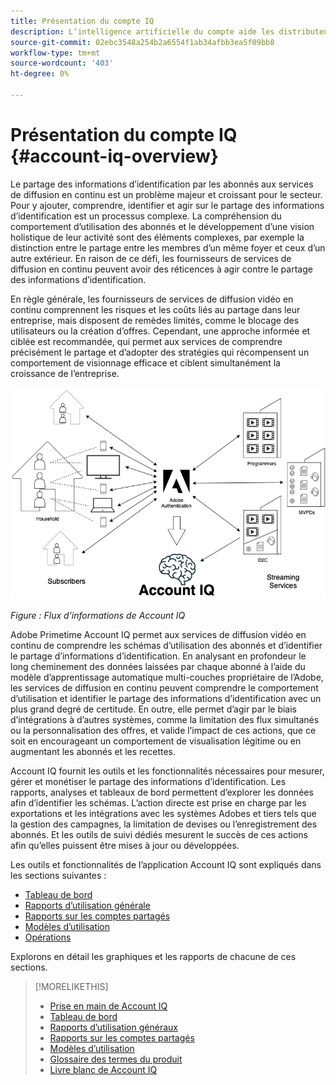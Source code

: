 ```yaml
---
title: Présentation du compte IQ
description: L’intelligence artificielle du compte aide les distributeurs multicanaux et les programmeurs à comprendre les risques qui pèsent sur leurs recettes et leurs activités commerciales, et à déterminer les mesures les plus efficaces à prendre pour atténuer l’impact de la fraude sur les informations d’identification.
source-git-commit: 02ebc3548a254b2a6554f1ab34afbb3ea5f09bb8
workflow-type: tm+mt
source-wordcount: '403'
ht-degree: 0%

---
```


# Présentation du compte IQ {#account-iq-overview}

Le partage des informations d’identification par les abonnés aux services de diffusion en continu est un problème majeur et croissant pour le secteur. Pour y ajouter, comprendre, identifier et agir sur le partage des informations d’identification est un processus complexe. La compréhension du comportement d’utilisation des abonnés et le développement d’une vision holistique de leur activité sont des éléments complexes, par exemple la distinction entre le partage entre les membres d’un même foyer et ceux d’un autre extérieur. En raison de ce défi, les fournisseurs de services de diffusion en continu peuvent avoir des réticences à agir contre le partage des informations d’identification.


<div class "preview">
En règle générale, les fournisseurs de services de diffusion vidéo en continu comprennent les risques et les coûts liés au partage dans leur entreprise, mais disposent de remèdes limités, comme le blocage des utilisateurs ou la création d’offres. Cependant, une approche informée et ciblée est recommandée, qui permet aux services de comprendre précisément le partage et d’adopter des stratégies qui récompensent un comportement de visionnage efficace et ciblent simultanément la croissance de l’entreprise. </span>

![Diagramme de flux Account IQ](assets/aiq-intro.png)

*Figure : Flux d’informations de Account IQ*

Adobe Primetime Account IQ permet aux services de diffusion vidéo en continu de comprendre les schémas d’utilisation des abonnés et d’identifier le partage d’informations d’identification. En analysant en profondeur le long cheminement des données laissées par chaque abonné à l’aide du modèle d’apprentissage automatique multi-couches propriétaire de l’Adobe, les services de diffusion en continu peuvent comprendre le comportement d’utilisation et identifier le partage des informations d’identification avec un plus grand degré de certitude. En outre, elle permet d’agir par le biais d’intégrations à d’autres systèmes, comme la limitation des flux simultanés ou la personnalisation des offres, et valide l’impact de ces actions, que ce soit en encourageant un comportement de visualisation légitime ou en augmentant les abonnés et les recettes.

Account IQ fournit les outils et les fonctionnalités nécessaires pour mesurer, gérer et monétiser le partage des informations d’identification. Les rapports, analyses et tableaux de bord permettent d’explorer les données afin d’identifier les schémas. L’action directe est prise en charge par les exportations et les intégrations avec les systèmes Adobes et tiers tels que la gestion des campagnes, la limitation de devises ou l’enregistrement des abonnés. Et les outils de suivi dédiés mesurent le succès de ces actions afin qu’elles puissent être mises à jour ou développées.

Les outils et fonctionnalités de l’application Account IQ sont expliqués dans les sections suivantes :

* [Tableau de bord](/help/AccountIQ/dashboard.md)
* [Rapports d’utilisation générale](/help/AccountIQ/general-usage-reports.md)
* [Rapports sur les comptes partagés](/help/AccountIQ/shared-acc-reports.md)
* [Modèles d’utilisation](/help/AccountIQ/usage-patterns.md)
* [Opérations](/help/AccountIQ/operations.md)

Explorons en détail les graphiques et les rapports de chacune de ces sections.

>[!MORELIKETHIS]
>
>* [Prise en main de Account IQ](/help/AccountIQ/get-started.md)
>* [Tableau de bord](/help/AccountIQ/dashboard.md)
>* [Rapports d’utilisation généraux](/help/AccountIQ/general-usage-reports.md)
>* [Rapports sur les comptes partagés](/help/AccountIQ/shared-acc-reports.md)
>* [Modèles d’utilisation](/help/AccountIQ/usage-patterns.md)
>* [Glossaire des termes du produit](/help/AccountIQ/product-concepts.md)
>* [Livre blanc de Account IQ](https://www.adobe.com/content/dam/dx/us/en/products/primetime/resources/primetime-account-iq-whitepaper.pdf)

<!-- Credential sharing is rampant and prevalent among subscribers in the video streaming industry. To add to it, understanding, identifying, and acting on password sharing is a complex process. There is complexity involved in understanding the subscriber usage behavior and developing a holistic view of viewer activity—for example, distinguishing sharing among members within the same household and outside. Due to this challenge, streaming service providers have inhibitions in acting against password sharing.

Generally, video streaming service providers consider password sharing as fatal for business and act strongly against it, by blocking the sharers. However, it is advised to follow a holistic approach that enables them to understand sharing accurately and adopt strategies to reward good viewing behavior and target business growth simultaneously.

![Account IQ flow diagram](assets/aiq-intro.png)

*Figure: Account IQ information flow*

Adobe Primetime Account IQ enables video streaming services understand the subscriber usage patterns and identify password sharing by analyzing usage behavior. Moreover, it validates the impact of applying actions to encourage legitimate viewing behavior while maximizing business ROI, eventually growing subscribers and revenue.

By deeply analyzing the long, winding trail of data left behind by each subscriber using Adobe's proprietary multi-layer machine learning model, customers can understand usage behavior and identify password sharing with a greater degree of certainty, use the insights to validate the impact of applying actions to encourage legitimate viewing behavior while maximizing business growth, eventually act on password sharing using validated tactics to improve viewer experience, growing subscribers and revenue (for e.g. converting sharers to paid subscribers, managing ad loads based on sharing behavior, rewarding good behavior with better viewer experience).

Account IQ is helps you understand usage patterns and identify password sharing by leveraging the Primetime Authentication  solution that processes a huge volume of TV Everywhere transactions. A proprietary multi-layer machine learning model trained by this real-world TVE data accurately characterizes usage patterns and helps video streaming services understand usage patterns and identify password sharing at an individual account level. Based on Adobe's customer experience management solutions, Account IQ enables video streaming services to effectively use their audience data to create actionable sharing profiles as well powers integrations with other Adobe Digital Experience and 3rd party solutions—for example, Adobe Primetime Concurrency Monitoring or Adobe Analytics—to enable understanding usage patterns, identify and act upon password sharing.


<!-- The widespread availability of video content and streaming services bring with it problem of account sharing; eventually leading to the loss of revenue by content providers. Account IQ helps TV Everywhere and VOD (video on demand) providers understand the risks to their revenue and business operations, and determine the most effective actions to take to mitigate the impacts of credential fraud. It helps these media companies (MVPDs, Programmers, and VOD providers) manage and uncover the instances of password sharing with a high level of confidence, enabling them deliver better business outcomes and provide better viewing experiences for subscribers.

To help media companies better understand the password sharing within their businesses, Primetime Account IQ determines **Password Sharing Risk Index** that rates every subscriber on their likelihood of sharing account credentials for subscription passwords, from very low to very high. Based on these calculations and the resulting indices, analytics are performed and visuals are generated for better understanding and interpretation of the account sharing behavior. Account IQ is a hosted web application, which you can access using your browser.

Account IQ assigns sharing scores to different subscriber accounts, so that the content providers (media companies, programmers, MVPDs, and VOD providers) can take informed decisions about subscriber accounts and check the illicit sharing.

Passwords are the main methods for viewers to authenticate, and there is a misconception that credential sharing is allowed. This idea makes illicit password sharing a common practice; necessitating the need for media companies to educate their viewers about permissible sharing and prevent illicit sharing.-->
